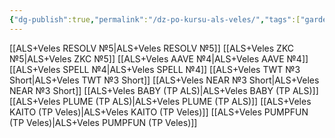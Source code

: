 ```yaml
---
{"dg-publish":true,"permalink":"/dz-po-kursu-als-veles/","tags":["gardenEntry"]}
---
```


[[ALS+Veles RESOLV №5\|ALS+Veles RESOLV №5]]
[[ALS+Veles ZKC №5\|ALS+Veles ZKC №5]]
[[ALS+Veles AAVE №4\|ALS+Veles AAVE №4]]
[[ALS+Veles SPELL №4\|ALS+Veles SPELL №4]]
[[ALS+Veles TWT №3 Short\|ALS+Veles TWT №3 Short]]
[[ALS+Veles NEAR №3 Short\|ALS+Veles NEAR №3 Short]]
[[ALS+Veles BABY (TP ALS)\|ALS+Veles BABY (TP ALS)]]
[[ALS+Veles PLUME (TP ALS)\|ALS+Veles PLUME (TP ALS)]]
[[ALS+Veles KAITO (TP Veles)\|ALS+Veles KAITO (TP Veles)]]
[[ALS+Veles PUMPFUN (TP Veles)\|ALS+Veles PUMPFUN (TP Veles)]]